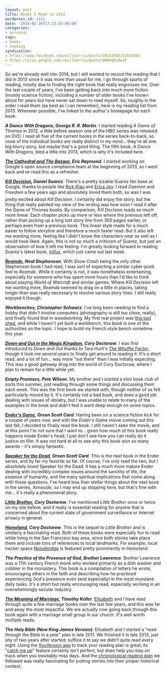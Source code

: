 ```yaml
---
layout: post
title: Books I Read in 2013
wordpress_id: 1131
date: '2014-02-26T17:23:55-08:00'
categories:
- personal
tags:
- books
- reading
syndication:
- https://www.facebook.com/willnorris/posts/10151856112651841
- https://plus.google.com/+willnorris/posts/9NHHqRvDwvP
---
```

So we're already well into 2014, but I still wanted to record the reading that I did in 2013 since it was more than usual for me.  I go through spurts of reading, mostly due to finding the right book that really engrosses me.  Over the last couple of years, I've been getting back into much more fiction (mostly science fiction), including a number of older books I've known about for years but have never sat down to read myself.  So, roughly in the order I read them (as best as I can remember), here is my reading list from 2013.  Wherever possible, I've linked to the author's homepage for each book.

**<cite>A Dance With Dragons, George R. R. Martin</cite>**.  I started reading <cite>A Game of Thrones</cite> in 2012, a little before season one of the HBO series was released on DVD.  I read all five of the current books in the series back-to-back, so none of the individual books are really distinct in my mind... they're all one big blurry story, but maybe that's a good thing.  The fifth book, <cite>A Dance With Dragons</cite>, bled a little into 2013, which is why it's included here.

**<cite>[The Cathedral and The Bazaar](http://www.catb.org/~esr/writings/cathedral-bazaar/), Eric Raymond</cite>**.  I started working on Google's open source compliance team at the beginning of 2013, so I went back and re-read this as a refresher.

**<cite>[Kill Decision](http://www.thedaemon.com/killdecisionsynopsis.html), Daniel Suarez</cite>**.  There's a pretty sizable Suarez fan base at Google, thanks to people like [Rick Klau](http://tins.rklau.com/) and [Erica Joy](http://www.ericabaker.com/).  I read <cite>Daemon</cite> and <cite>Freedom&#153;</cite> a few years ago and absolutely loved them both, so was I was pretty excited about <cite>Kill Decision</cite>.  I certainly did enjoy the story, but the thing that really painted my view of the writing was how soon I read it after the Game of Thrones books.  By comparison, <cite>Kill Decision</cite> reads so much more linear.  Each chapter picks up more or less where the previous left off, rather than picking up a long lost story line from 300 pages earlier, or perhaps even from a previous book.  This linear style made for a much easier to follow storyline and therefore a much faster read.  But it also left me wanting more, feeling like I didn't know the characters near as well as I would have liked.  Again, this is not so much a criticism of Suarez, but just an observation of how it left me feeling.  I'm greatly looking forward to reading Suarez's latest book, <cite>[Influx](http://thedaemon.com/influxsynopsis.html)</cite>, which just came out last week.

**<cite>[Reamde](http://www.nealstephenson.com/reamde/), Neal Stephenson</cite>**.  With <cite>Snow Crash</cite> being the only other Stephenson book I had read, I was sort of expecting a similar cyber-punk feel to <cite>Reamde</cite>.  While it certainly is not, it was nonetheless entertaining, especially for someone who has spent more hours than I'd like to think about playing <cite>World of Warcraft</cite> and similar games.  Where <cite>Kill Decision</cite> left me wanting more, <cite>Reamde</cite> seemed to drag on a little in places, taking longer than was really necessary to resolve various story lines.  I still really enjoyed it though.

**<cite>Workbenches, Christopher Schwarz</cite>**.  I've long been needing to find a hobby that didn't involve computers (photography is still too close, really), and finally found that in woodworking.  My first real project was [this tool shed](https://plus.google.com/+willnorris/posts/634LnL9Ypan), and while I haven't yet built a workbench, this book is one of the authorities on the topic.  I hope to build my French style bench sometime this year.

**<cite>[Down and Out in the Magic Kingdom](http://craphound.com/down/), Cory Doctorow</cite>**.  I was first introduced to <cite>Down and Out</cite> thanks to Tara Hunt's <cite>[The Whuffie Factor](http://tarahunt.com/book-the-whuffie-factor/)</cite>, though it took me several years to finally get around to reading it.  It's a short read, and a lot of fun... way more "out there" than I was initially expecting.  This was a good gateway drug into the world of Cory Doctorow, where I plan to remain for a little while yet.

**<cite>Empty Promises, Pete Wilson</cite>**.  My brother and I started a mini book club of sorts this summer, just reading through some things and discussing them each week.  This was the first book we started with, though neither of us felt particularly moved by it.  It's certainly not a bad book, and does a good job dealing with issues of idolatry, but I was unable to relate to many of the examples in the book and didn't feel it went deep enough on some topics.

**<cite>[Ender's Game](http://www.hatrack.com/osc/books/endersgame/endersgame.shtml), Orson Scott Card</cite>**.  Having been on a science fiction kick for a couple of years now, and with the <cite>Ender's Game</cite> movie coming out this last fall, I decided to finally read the book.  I still haven't seen the movie, and at this point I'm not sure that I want to... given how much of this book really happens inside Ender's head, I just don't see how you can really do it justice on film.  It was not hard at all to see why this book won so many awards - it's simply fantastic.

**<cite>[Speaker for the Dead](http://www.hatrack.com/osc/books/speakerforthedead/speakerforthedead.shtml), Orson Scott Card</cite>**.  This is the next book in the Ender series, and by far my favorite so far.  Of course, I've only read the two, but I absolutely loved Speaker for the Dead.  It has a much more mature Ender dealing with incredibly complex issues around the sanctity of life, the essence of humanity, and the many spiritual implications that come along with those questions.  I've heard less than stellar things about the next book in the series, <cite>Xenocide</cite>, so I may end up stopping here, but that's fine with me... it's really a phenomenal story.

**<cite>[Little Brother](http://craphound.com/littlebrother/), Cory Doctorow</cite>**.  I've mentioned <cite>Little Brother</cite> once or twice on my site before, and it really is essential reading for anyone that is concerned about the current state of government surveillance or Internet privacy in general.

**<cite>[Homeland](http://craphound.com/homeland/), Cory Doctorow</cite>**.  This is the sequel to <cite>Little Brother</cite> and is similarly a fascinating read.  Both of these books were especially fun to read while living in the San Francisco bay area, since both stories take place there and include tons of references to local landmarks.  For example, local hacker space [Noisebridge](https://noisebridge.net/) is featured pretty prominently in <cite>Homeland</cite>.

**<cite>The Practice of the Presence of God, Brother Lawrence</cite>**.  Brother Lawrence was a 17th century French monk who worked primarily as a dish washer and cobbler in the monastery.  This book is a compilation of letters he wrote, encouraging others in the faith and describing how he practiced experiencing God's presence even (and especially) in the most mundane daily tasks.  It's a short but really encouraging read, especially working in an overwhelmingly secular industry.

**<cite>[The Meaning of Marriage](http://timothykeller.com/books/the_meaning_of_marriage/), Timothy Keller</cite>**.  [Elisabeth](https://notsoserendipitous.com/) and I have read through quite a few marriage books over the last few years, and this was far and away the most impactful.  We are actually now going back through this book again with a marriage small group in our church.  It's well worth multiple reads.

**<cite>The Holy Bible (New King James Version)</cite>**.  Elisabeth and I started a "read through the Bible in a year" plan in late 2011.  We finished it in late 2013, just shy of two years after started; suffice it to say we didn't quite read every night.  Using the [YouVersion app](https://www.bible.com/app) to track your reading plan is great; its "[catch me up](http://support.youversion.com/71-how-to-use-catch-me-up-2-web/)" feature certainly isn't perfect, but does help you stay on track when you inevitably miss days.  And the [chronological reading plan](https://www.bible.com/reading-plans/5-chronological) we followed was really fascinating for putting stories into their proper historical context.
